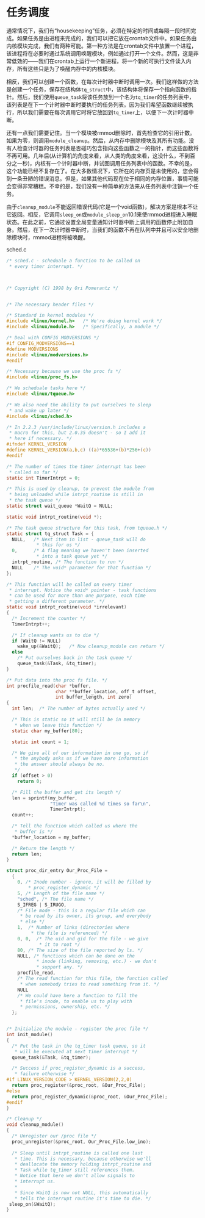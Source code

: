 # 任务调度

通常情况下，我们有“housekeeping”任务，必须在特定的时间或每隔一段时间完成。如果任务是由进程来完成的，我们可以把它放在crontab文件中。如果任务由内核模块完成，我们有两种可能。第一种方法是在crontab文件中放置一个进程，该进程将在必要时通过系统调用唤醒模块，例如通过打开一个文件。然而，这是非常低效的——我们在crontab上运行一个新进程，将一个新的可执行文件读入内存，所有这些只是为了唤醒内存中的内核模块。

相反，我们可以创建一个函数，在每次计时器中断时调用一次。我们这样做的方法是创建一个任务，保存在结构体`tq_struct`中，该结构体将保存一个指向函数的指针。然后，我们使用`queue_task`将该任务放到一个名为`tq_timer`的任务列表中，该列表是在下一个计时器中断时要执行的任务列表。因为我们希望函数继续被执行，所以我们需要在每次调用它时将它放回到`tq_timer`上，以便下一次计时器中断。

还有一点我们需要记住。当一个模块被rmmod删除时，首先检查它的引用计数。如果为零，则调用`module_cleanup`。然后，从内存中删除模块及其所有功能。没有人检查计时器的任务列表是否碰巧包含指向这些函数之一的指针，而这些函数将不再可用。几年后(从计算机的角度来看，从人类的角度来看，这没什么，不到百分之一秒)，内核有一个计时器中断，并试图调用任务列表中的函数。不幸的是，这个功能已经不复存在了。在大多数情况下，它所在的内存页是未使用的，您会得到一条丑陋的错误消息。但是，如果其他代码现在位于相同的内存位置，事情可能会变得非常糟糕。不幸的是，我们没有一种简单的方法来从任务列表中注销一个任务。

由于`cleanup_module`不能返回错误代码(它是一个void函数)，解决方案是根本不让它返回。相反，它调用`sleep_on`或`module_sleep_on`10.1来使rmmod进程进入睡眠状态。在此之前，它通过设置全局变量通知计时器中断上调用的函数停止附加自身。然后，在下一次计时器中断时，当我们的函数不再在队列中并且可以安全地删除模块时，rmmod进程将被唤醒。

sched.c
```c
/* sched.c - scheduale a function to be called on 
 * every timer interrupt. */



/* Copyright (C) 1998 by Ori Pomerantz */


/* The necessary header files */

/* Standard in kernel modules */
#include <linux/kernel.h>   /* We're doing kernel work */
#include <linux/module.h>   /* Specifically, a module */

/* Deal with CONFIG_MODVERSIONS */
#if CONFIG_MODVERSIONS==1
#define MODVERSIONS
#include <linux/modversions.h>
#endif        

/* Necessary because we use the proc fs */
#include <linux/proc_fs.h>

/* We scheduale tasks here */
#include <linux/tqueue.h>

/* We also need the ability to put ourselves to sleep 
 * and wake up later */
#include <linux/sched.h>

/* In 2.2.3 /usr/include/linux/version.h includes a 
 * macro for this, but 2.0.35 doesn't - so I add it 
 * here if necessary. */
#ifndef KERNEL_VERSION
#define KERNEL_VERSION(a,b,c) ((a)*65536+(b)*256+(c))
#endif

/* The number of times the timer interrupt has been 
 * called so far */
static int TimerIntrpt = 0;

/* This is used by cleanup, to prevent the module from 
 * being unloaded while intrpt_routine is still in 
 * the task queue */
static struct wait_queue *WaitQ = NULL;

static void intrpt_routine(void *);

/* The task queue structure for this task, from tqueue.h */
static struct tq_struct Task = {
  NULL,   /* Next item in list - queue_task will do 
           * this for us */
  0,      /* A flag meaning we haven't been inserted 
           * into a task queue yet */
  intrpt_routine, /* The function to run */
  NULL    /* The void* parameter for that function */
};

/* This function will be called on every timer 
 * interrupt. Notice the void* pointer - task functions 
 * can be used for more than one purpose, each time 
 * getting a different parameter. */
static void intrpt_routine(void *irrelevant)
{
  /* Increment the counter */
  TimerIntrpt++;

  /* If cleanup wants us to die */
  if (WaitQ != NULL) 
    wake_up(&WaitQ);   /* Now cleanup_module can return */
  else
    /* Put ourselves back in the task queue */
    queue_task(&Task, &tq_timer);  
}

/* Put data into the proc fs file. */
int procfile_read(char *buffer, 
                  char **buffer_location, off_t offset, 
                  int buffer_length, int zero)
{
  int len;  /* The number of bytes actually used */

  /* This is static so it will still be in memory 
   * when we leave this function */
  static char my_buffer[80];  

  static int count = 1;

  /* We give all of our information in one go, so if 
   * the anybody asks us if we have more information 
   * the answer should always be no. 
   */
  if (offset > 0)
    return 0;

  /* Fill the buffer and get its length */
  len = sprintf(my_buffer, 
                "Timer was called %d times so far\n", 
                TimerIntrpt);
  count++;

  /* Tell the function which called us where the 
   * buffer is */
  *buffer_location = my_buffer;

  /* Return the length */
  return len;
}

struct proc_dir_entry Our_Proc_File = 
  {
    0, /* Inode number - ignore, it will be filled by 
        * proc_register_dynamic */
    5, /* Length of the file name */
    "sched", /* The file name */
    S_IFREG | S_IRUGO, 
    /* File mode - this is a regular file which can
     * be read by its owner, its group, and everybody
     * else */
    1,  /* Number of links (directories where 
         * the file is referenced) */
    0, 0,  /* The uid and gid for the file - we give 
            * it to root */
    80, /* The size of the file reported by ls. */
    NULL, /* functions which can be done on the 
           * inode (linking, removing, etc.) - we don't 
           * support any. */
    procfile_read, 
    /* The read function for this file, the function called
     * when somebody tries to read something from it. */
    NULL 
    /* We could have here a function to fill the 
     * file's inode, to enable us to play with 
     * permissions, ownership, etc. */
  }; 


/* Initialize the module - register the proc file */
int init_module()
{
  /* Put the task in the tq_timer task queue, so it 
   * will be executed at next timer interrupt */
  queue_task(&Task, &tq_timer);

  /* Success if proc_register_dynamic is a success, 
   * failure otherwise */
#if LINUX_VERSION_CODE > KERNEL_VERSION(2,2,0)
  return proc_register(&proc_root, &Our_Proc_File);
#else
  return proc_register_dynamic(&proc_root, &Our_Proc_File);
#endif
}

/* Cleanup */
void cleanup_module()
{
  /* Unregister our /proc file */
  proc_unregister(&proc_root, Our_Proc_File.low_ino);
  
  /* Sleep until intrpt_routine is called one last 
   * time. This is necessary, because otherwise we'll 
   * deallocate the memory holding intrpt_routine and
   * Task while tq_timer still references them. 
   * Notice that here we don't allow signals to 
   * interrupt us. 
   *
   * Since WaitQ is now not NULL, this automatically 
   * tells the interrupt routine it's time to die. */
 sleep_on(&WaitQ);
}
```
